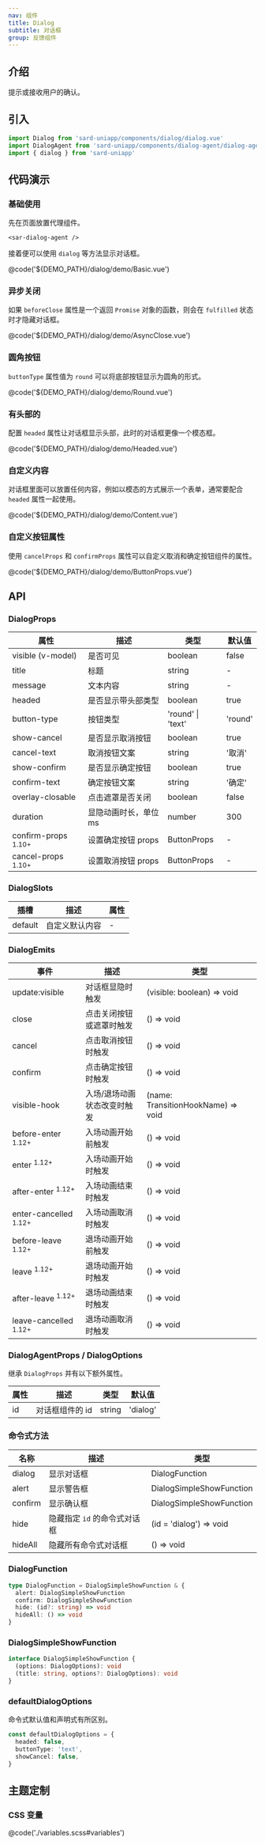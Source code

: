 ```yaml
---
nav: 组件
title: Dialog
subtitle: 对话框
group: 反馈组件
---
```


## 介绍

提示或接收用户的确认。

## 引入

```ts
import Dialog from 'sard-uniapp/components/dialog/dialog.vue'
import DialogAgent from 'sard-uniapp/components/dialog-agent/dialog-agent.vue'
import { dialog } from 'sard-uniapp'
```

## 代码演示

### 基础使用

先在页面放置代理组件。

```tsx
<sar-dialog-agent />
```

接着便可以使用 `dialog` 等方法显示对话框。

@code('${DEMO_PATH}/dialog/demo/Basic.vue')

### 异步关闭

如果 `beforeClose` 属性是一个返回 `Promise` 对象的函数，则会在 `fulfilled` 状态时才隐藏对话框。

@code('${DEMO_PATH}/dialog/demo/AsyncClose.vue')

### 圆角按钮

`buttonType` 属性值为 `round` 可以将底部按钮显示为圆角的形式。

@code('${DEMO_PATH}/dialog/demo/Round.vue')

### 有头部的

配置 `headed` 属性让对话框显示头部，此时的对话框更像一个模态框。

@code('${DEMO_PATH}/dialog/demo/Headed.vue')

### 自定义内容

对话框里面可以放置任何内容，例如以模态的方式展示一个表单，通常要配合 `headed` 属性一起使用。

@code('${DEMO_PATH}/dialog/demo/Content.vue')

### 自定义按钮属性

使用 `cancelProps` 和 `confirmProps` 属性可以自定义取消和确定按钮组件的属性。

@code('${DEMO_PATH}/dialog/demo/ButtonProps.vue')

## API

### DialogProps

| 属性                           | 描述                  | 类型              | 默认值  |
| ------------------------------ | --------------------- | ----------------- | ------- |
| visible (v-model)              | 是否可见              | boolean           | false   |
| title                          | 标题                  | string            | -       |
| message                        | 文本内容              | string            | -       |
| headed                         | 是否显示带头部类型    | boolean           | true    |
| button-type                    | 按钮类型              | 'round' \| 'text' | 'round' |
| show-cancel                    | 是否显示取消按钮      | boolean           | true    |
| cancel-text                    | 取消按钮文案          | string            | '取消'  |
| show-confirm                   | 是否显示确定按钮      | boolean           | true    |
| confirm-text                   | 确定按钮文案          | string            | '确定'  |
| overlay-closable               | 点击遮罩是否关闭      | boolean           | false   |
| duration                       | 显隐动画时长，单位 ms | number            | 300     |
| confirm-props <sup>1.10+</sup> | 设置确定按钮 props    | ButtonProps       | -       |
| cancel-props <sup>1.10+</sup>  | 设置取消按钮 props    | ButtonProps       | -       |

### DialogSlots

| 插槽    | 描述           | 属性 |
| ------- | -------------- | ---- |
| default | 自定义默认内容 | -    |

### DialogEmits

| 事件                             | 描述                        | 类型                               |
| -------------------------------- | --------------------------- | ---------------------------------- |
| update:visible                   | 对话框显隐时触发            | (visible: boolean) => void         |
| close                            | 点击关闭按钮或遮罩时触发    | () => void                         |
| cancel                           | 点击取消按钮时触发          | () => void                         |
| confirm                          | 点击确定按钮时触发          | () => void                         |
| visible-hook                     | 入场/退场动画状态改变时触发 | (name: TransitionHookName) => void |
| before-enter <sup>1.12+</sup>    | 入场动画开始前触发          | () => void                         |
| enter <sup>1.12+</sup>           | 入场动画开始时触发          | () => void                         |
| after-enter <sup>1.12+</sup>     | 入场动画结束时触发          | () => void                         |
| enter-cancelled <sup>1.12+</sup> | 入场动画取消时触发          | () => void                         |
| before-leave <sup>1.12+</sup>    | 退场动画开始前触发          | () => void                         |
| leave <sup>1.12+</sup>           | 退场动画开始时触发          | () => void                         |
| after-leave <sup>1.12+</sup>     | 退场动画结束时触发          | () => void                         |
| leave-cancelled <sup>1.12+</sup> | 退场动画取消时触发          | () => void                         |

### DialogAgentProps / DialogOptions

继承 `DialogProps` 并有以下额外属性。

| 属性 | 描述            | 类型   | 默认值   |
| ---- | --------------- | ------ | -------- |
| id   | 对话框组件的 id | string | 'dialog' |

### 命令式方法

| 名称    | 描述                         | 类型                     |
| ------- | ---------------------------- | ------------------------ |
| dialog  | 显示对话框                   | DialogFunction           |
| alert   | 显示警告框                   | DialogSimpleShowFunction |
| confirm | 显示确认框                   | DialogSimpleShowFunction |
| hide    | 隐藏指定 `id` 的命令式对话框 | (id = 'dialog') => void  |
| hideAll | 隐藏所有命令式对话框         | () => void               |

### DialogFunction

```ts
type DialogFunction = DialogSimpleShowFunction & {
  alert: DialogSimpleShowFunction
  confirm: DialogSimpleShowFunction
  hide: (id?: string) => void
  hideAll: () => void
}
```

### DialogSimpleShowFunction

```ts
interface DialogSimpleShowFunction {
  (options: DialogOptions): void
  (title: string, options?: DialogOptions): void
}
```

### defaultDialogOptions

命令式默认值和声明式有所区别。

```ts
const defaultDialogOptions = {
  headed: false,
  buttonType: 'text',
  showCancel: false,
}
```

## 主题定制

### CSS 变量

@code('./variables.scss#variables')
